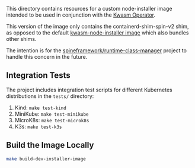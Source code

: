 This directory contains resources for a custom node-installer image
intended to be used in conjunction with the [Kwasm Operator](https://github.com/KWasm/kwasm-operator).

This version of the image only contains the containerd-shim-spin-v2 shim, as
opposed to the default [kwasm-node-installer image](https://github.com/KWasm/kwasm-node-installer)
which also bundles other shims.

The intention is for the [spineframework/runtime-class-manager](https://github.com/spineframework/runtime-class-manager)
project to handle this concern in the future.

## Integration Tests

The project includes integration test scripts for different Kubernetes distributions in the `tests/` directory:

1. Kind: `make test-kind`
2. MiniKube: `make test-minikube`
3. MicroK8s: `make test-microk8s`
4. K3s: `make test-k3s`

## Build the Image Locally

```bash
make build-dev-installer-image
```

